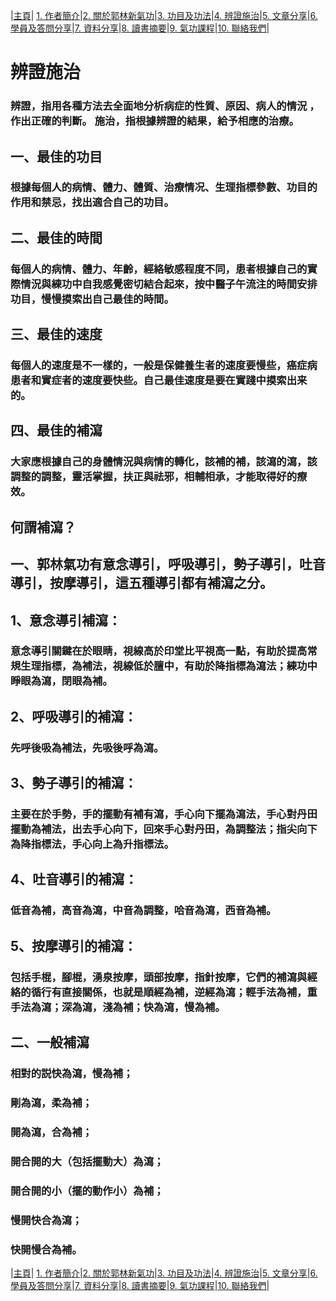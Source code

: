 |[主頁](/README.md)| [1. 作者簡介](/a10.md)|[2. 關於郭林新氣功](/a1.md)|[3. 功目及功法](/a2.md)|[4. 辨證施治](/a3.md)|[5. 文章分享](/a5.md)|[6. 學員及答問分享](/a6.md)|[7. 資料分享](/a7.md)|[8. 讀書摘要](/a4.md)|[9. 氣功課程](/郭林新氣功課程.md)|[10. 聯絡我們](/a9.md)|

# 辨證施治

### 辨證，指用各種方法去全面地分析病症的性質、原因、病人的情況 ，作出正確的判斷。 施治，指根據辨證的結果，給予相應的治療。

## 一、最佳的功目
### 根據每個人的病情、體力、體質、治療情况、生理指標參數、功目的作用和禁忌，找出適合自己的功目。

## 二、最佳的時間
### 每個人的病情、體力、年齡，經絡敏感程度不同，患者根據自己的實際情況與練功中自我感覺密切結合起來，按中醫子午流注的時間安排功目，慢慢摸索出自己最佳的時間。

## 三、最佳的速度
### 每個人的速度是不一樣的，一般是保健養生者的速度要慢些，癌症病患者和實症者的速度要快些。自己最佳速度是要在實踐中摸索出来的。

## 四、最佳的補瀉
### 大家應根據自己的身體情況與病情的轉化，該補的補，該瀉的瀉，該調整的調整，靈活掌握，扶正與祛邪，相輔相承，才能取得好的療效。

## 何謂補瀉？
## 一、郭林氣功有意念導引，呼吸導引，勢子導引，吐音導引，按摩導引，這五種導引都有補瀉之分。

## 1、意念導引補瀉：
### 意念導引關鍵在於眼睛，視線高於印堂比平視高一點，有助於提高常規生理指標，為補法，視線低於膻中，有助於降指標為瀉法；練功中睜眼為瀉，閉眼為補。

## 2、呼吸導引的補瀉：
### 先呼後吸為補法，先吸後呼為瀉。

## 3、勢子導引的補瀉：
### 主要在於手勢，手的擺動有補有瀉，手心向下擺為瀉法，手心對丹田擺動為補法，出去手心向下，回來手心對丹田，為調整法；指尖向下為降指標法，手心向上為升指標法。

## 4、吐音導引的補瀉：
### 低音為補，高音為瀉，中音為調整，哈音為瀉，西音為補。

## 5、按摩導引的補瀉：
### 包括手棍，腳棍，湧泉按摩，頭部按摩，指針按摩，它們的補瀉與經絡的循行有直接關係，也就是順經為補，逆經為瀉；輕手法為補，重手法為瀉；深為瀉，淺為補；快為瀉，慢為補。


## 二、一般補瀉
### 相對的説快為瀉，慢為補；
### 剛為瀉，柔為補；
### 開為瀉，合為補；
### 開合開的大（包括擺動大）為瀉；
### 開合開的小（擺的動作小）為補；
### 慢開快合為瀉；
### 快開慢合為補。

|[主頁](/README.md)| [1. 作者簡介](/a10.md)|[2. 關於郭林新氣功](/a1.md)|[3. 功目及功法](/a2.md)|[4. 辨證施治](/a3.md)|[5. 文章分享](/a5.md)|[6. 學員及答問分享](/a6.md)|[7. 資料分享](/a7.md)|[8. 讀書摘要](/a4.md)|[9. 氣功課程](/郭林新氣功課程.md)|[10. 聯絡我們](/a9.md)|
